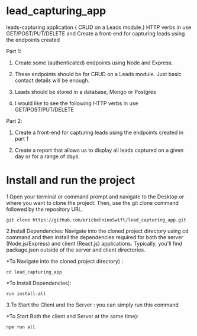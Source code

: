 # lead_capturing_app

leads-capturing application { CRUD on a Leads module.} HTTP verbs in use GET/POST/PUT/DELETE and Create a front-end for capturing leads using the endpoints created

Part 1:

1. Create some (authenticated) endpoints using Node and Express.

2. These endpoints should be for CRUD on a Leads module. Just basic contact details will be enough.

3. Leads should be stored in a database, Mongo or Postgres

4. I would like to see the following HTTP verbs in use GET/POST/PUT/DELETE

Part 2:

1. Create a front-end for capturing leads using the endpoints created in part 1

2. Create a report that allows us to display all leads captured on a given day or for a range of days.

# Install and run the project

1.Open your terminal or command prompt and navigate to the Desktop or where you want to clone the project. Then, use the git clone command followed by the repository URL.

```
git clone https://github.com/erickelninoSwift/lead_capturing_app.git
```

2.Install Dependencies: Navigate into the cloned project directory using cd command and then install the dependencies required for both the server (Node.js/Express) and client (React.js) applications. Typically, you'll find package.json outside of the server and client directories.


*To Navigate into the cloned project directory) :

```
cd lead_capturing_app
```

*To Install Dependencies): 

```
run install-all
```

3.To Start the Client and the Server : you can simply run this command

*To Start Both the client and Server at the same time):

```
npm run all
```
